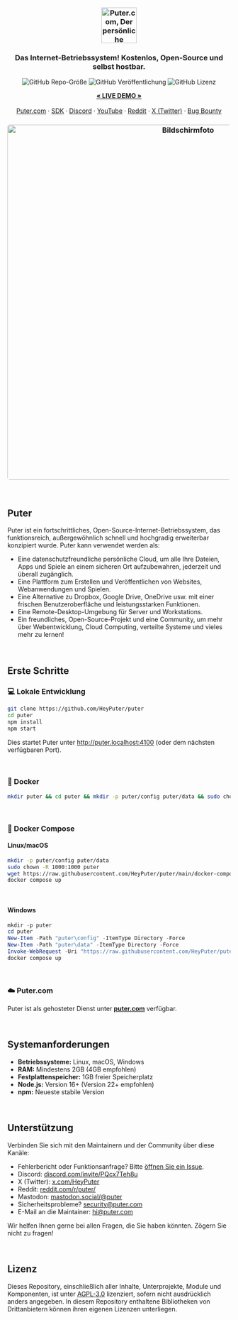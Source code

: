 <h3 align="center"><img width="80" alt="Puter.com, Der persönliche Cloud-Computer: Alle Ihre Dateien, Apps und Spiele an einem Ort, jederzeit und überall zugänglich." src="https://assets.puter.site/puter-logo.png"></h3>

<h3 align="center">Das Internet-Betriebssystem! Kostenlos, Open-Source und selbst hostbar.</h3>

<p align="center">
    <img alt="GitHub Repo-Größe" src="https://img.shields.io/github/repo-size/HeyPuter/puter"> <img alt="GitHub Veröffentlichung" src="https://img.shields.io/github/v/release/HeyPuter/puter?label=neueste%20Version"> <img alt="GitHub Lizenz" src="https://img.shields.io/github/license/HeyPuter/puter">
</p>
<p align="center">
    <a href="https://puter.com/"><strong>« LIVE DEMO »</strong></a>
    <br />
    <br />
    <a href="https://puter.com">Puter.com</a>
    ·
    <a href="https://docs.puter.com" target="_blank">SDK</a>
    ·
    <a href="https://discord.com/invite/PQcx7Teh8u">Discord</a>
    ·
    <a href="https://www.youtube.com/@EricsPuterVideos">YouTube</a>
    ·
    <a href="https://reddit.com/r/puter">Reddit</a>
    ·
    <a href="https://twitter.com/HeyPuter">X (Twitter)</a>
    ·
    <a href="https://hackerone.com/puter_h1b">Bug Bounty</a>
</p>

<h3 align="center"><img width="800" style="border-radius:5px;" alt="Bildschirmfoto" src="https://assets.puter.site/puter.com-screenshot-3.webp"></h3>

<br/>

## Puter

Puter ist ein fortschrittliches, Open-Source-Internet-Betriebssystem, das funktionsreich, außergewöhnlich schnell und hochgradig erweiterbar konzipiert wurde. Puter kann verwendet werden als:

- Eine datenschutzfreundliche persönliche Cloud, um alle Ihre Dateien, Apps und Spiele an einem sicheren Ort aufzubewahren, jederzeit und überall zugänglich.
- Eine Plattform zum Erstellen und Veröffentlichen von Websites, Webanwendungen und Spielen.
- Eine Alternative zu Dropbox, Google Drive, OneDrive usw. mit einer frischen Benutzeroberfläche und leistungsstarken Funktionen.
- Eine Remote-Desktop-Umgebung für Server und Workstations.
- Ein freundliches, Open-Source-Projekt und eine Community, um mehr über Webentwicklung, Cloud Computing, verteilte Systeme und vieles mehr zu lernen!

<br/>

## Erste Schritte


### 💻 Lokale Entwicklung

```bash
git clone https://github.com/HeyPuter/puter
cd puter
npm install
npm start
```

Dies startet Puter unter http://puter.localhost:4100 (oder dem nächsten verfügbaren Port).

<br/>

### 🐳 Docker


```bash
mkdir puter && cd puter && mkdir -p puter/config puter/data && sudo chown -R 1000:1000 puter && docker run --rm -p 4100:4100 -v `pwd`/puter/config:/etc/puter -v `pwd`/puter/data:/var/puter  ghcr.io/heyputer/puter
```

<br/>


### 🐙 Docker Compose


#### Linux/macOS
```bash
mkdir -p puter/config puter/data
sudo chown -R 1000:1000 puter
wget https://raw.githubusercontent.com/HeyPuter/puter/main/docker-compose.yml
docker compose up
```
<br/>

#### Windows


```powershell
mkdir -p puter
cd puter
New-Item -Path "puter\config" -ItemType Directory -Force
New-Item -Path "puter\data" -ItemType Directory -Force
Invoke-WebRequest -Uri "https://raw.githubusercontent.com/HeyPuter/puter/main/docker-compose.yml" -OutFile "docker-compose.yml"
docker compose up
```
<br/>

### ☁️ Puter.com

Puter ist als gehosteter Dienst unter [**puter.com**](https://puter.com) verfügbar.

<br/>

## Systemanforderungen

- **Betriebssysteme:** Linux, macOS, Windows
- **RAM:** Mindestens 2GB (4GB empfohlen)
- **Festplattenspeicher:** 1GB freier Speicherplatz
- **Node.js:** Version 16+ (Version 22+ empfohlen)
- **npm:** Neueste stabile Version

<br/>

## Unterstützung

Verbinden Sie sich mit den Maintainern und der Community über diese Kanäle:

- Fehlerbericht oder Funktionsanfrage? Bitte [öffnen Sie ein Issue](https://github.com/HeyPuter/puter/issues/new/choose).
- Discord: [discord.com/invite/PQcx7Teh8u](https://discord.com/invite/PQcx7Teh8u)
- X (Twitter): [x.com/HeyPuter](https://x.com/HeyPuter)
- Reddit: [reddit.com/r/puter/](https://www.reddit.com/r/puter/)
- Mastodon: [mastodon.social/@puter](https://mastodon.social/@puter)
- Sicherheitsprobleme? [security@puter.com](mailto:security@puter.com)
- E-Mail an die Maintainer: [hi@puter.com](mailto:hi@puter.com)

Wir helfen Ihnen gerne bei allen Fragen, die Sie haben könnten. Zögern Sie nicht zu fragen!

<br/>


## Lizenz

Dieses Repository, einschließlich aller Inhalte, Unterprojekte, Module und Komponenten, ist unter [AGPL-3.0](https://github.com/HeyPuter/puter/blob/main/LICENSE.txt) lizenziert, sofern nicht ausdrücklich anders angegeben. In diesem Repository enthaltene Bibliotheken von Drittanbietern können ihren eigenen Lizenzen unterliegen.

<br/>
